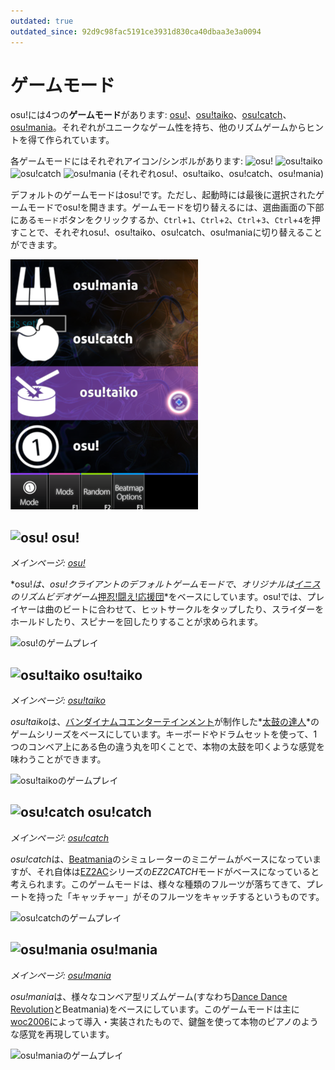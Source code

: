 ```yaml
---
outdated: true
outdated_since: 92d9c98fac5191ce3931d830ca40dbaa3e3a0094
---
```


# ゲームモード

osu!には4つの**ゲームモード**があります: [osu!](#-osu!)、[osu!taiko](#-osu!taiko)、[osu!catch](#-osu!catch)、[osu!mania](#-osu!mania)。それぞれがユニークなゲーム性を持ち、他のリズムゲームからヒントを得て作られています。

各ゲームモードにはそれぞれアイコン/シンボルがあります: ![][osu!] ![][osu!taiko] ![][osu!catch] ![][osu!mania] (それぞれosu!、osu!taiko、osu!catch、osu!mania)

デフォルトのゲームモードはosu!です。ただし、起動時には最後に選択されたゲームモードでosu!を開きます。ゲームモードを切り替えるには、選曲画面の下部にある`モード`ボタンをクリックするか、`Ctrl`+`1`、`Ctrl`+`2`、`Ctrl`+`3`、`Ctrl`+`4`を押すことで、それぞれosu!、osu!taiko、osu!catch、osu!maniaに切り替えることができます。

![モード選択インターフェース](/wiki/shared/Interface_mode.png "モード選択インターフェース")

## ![][osu!] osu!

*メインページ: [osu!](osu!)*

*osu!*は、osu!クライアントのデフォルトゲームモードで、オリジナルは[イニス](https://ja.wikipedia.org/wiki/%E3%82%A4%E3%83%8B%E3%82%B9)のリズムビデオゲーム*[押忍!闘え!応援団](https://ja.wikipedia.org/wiki/%E6%8A%BC%E5%BF%8D!%E9%97%98%E3%81%88!%E5%BF%9C%E6%8F%B4%E5%9B%A3)*をベースにしています。osu!では、プレイヤーは曲のビートに合わせて、ヒットサークルをタップしたり、スライダーをホールドしたり、スピナーを回したりすることが求められます。

![osu!のゲームプレイ](/wiki/shared/osu-gameplay.jpg "osu!のゲームプレイ")

## ![][osu!taiko] osu!taiko

*メインページ: [osu!taiko](osu!taiko)*

*osu!taiko*は、[バンダイナムコエンターテインメント](https://ja.wikipedia.org/wiki/%E3%83%90%E3%83%B3%E3%83%80%E3%82%A4%E3%83%8A%E3%83%A0%E3%82%B3%E3%82%A8%E3%83%B3%E3%82%BF%E3%83%BC%E3%83%86%E3%82%A4%E3%83%B3%E3%83%A1%E3%83%B3%E3%83%88)が制作した*[太鼓の達人](https://ja.wikipedia.org/wiki/%E5%A4%AA%E9%BC%93%E3%81%AE%E9%81%94%E4%BA%BA)*のゲームシリーズをベースにしています。キーボードやドラムセットを使って、1つのコンベア上にある色の違う丸を叩くことで、本物の太鼓を叩くような感覚を味わうことができます。

![osu!taikoのゲームプレイ](/wiki/shared/taiko-gameplay.jpg "osu!taikoのゲームプレイ")

## ![][osu!catch] osu!catch

*メインページ: [osu!catch](osu!catch)*

*osu!catch*は、[Beatmania](https://ja.wikipedia.org/wiki/Beatmania)のシミュレーターのミニゲームがベースになっていますが、それ自体は[EZ2AC](https://ja.wikipedia.org/wiki/EZ2AC)シリーズの*EZ2CATCH*モードがベースになっていると考えられます。このゲームモードは、様々な種類のフルーツが落ちてきて、プレートを持った「キャッチャー」がそのフルーツをキャッチするというものです。

![osu!catchのゲームプレイ](/wiki/shared/catch-gameplay.jpg "osu!catchのゲームプレイ")

## ![][osu!mania] osu!mania

*メインページ: [osu!mania](osu!mania)*

*osu!mania*は、様々なコンベア型リズムゲーム(すなわち[Dance Dance Revolution](https://ja.wikipedia.org/wiki/Dance_Dance_Revolution)とBeatmania)をベースにしています。このゲームモードは主に[woc2006](https://osu.ppy.sh/users/1105845)によって導入・実装されたもので、鍵盤を使って本物のピアノのような感覚を再現しています。

![osu!maniaのゲームプレイ](/wiki/shared/mania-gameplay.jpg "osu!maniaのゲームプレイ")

[osu!]: /wiki/shared/mode/osu.png "osu!"
[osu!taiko]: /wiki/shared/mode/taiko.png "osu!taiko"
[osu!catch]: /wiki/shared/mode/catch.png "osu!catch"
[osu!mania]: /wiki/shared/mode/mania.png "osu!mania"
